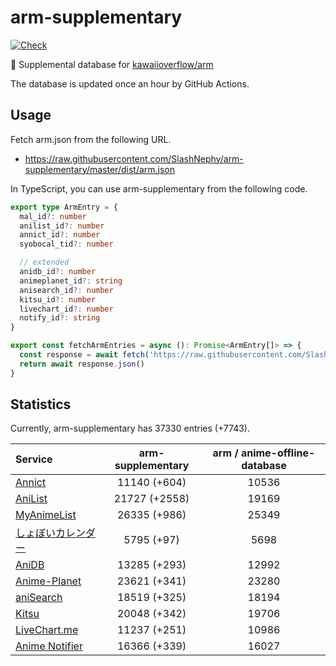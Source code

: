 # arm-supplementary

[![Check](https://github.com/SlashNephy/arm-supplementary/actions/workflows/check-node.yml/badge.svg)](https://github.com/SlashNephy/arm-supplementary/actions/workflows/check-node.yml)

💊 Supplemental database for [kawaiioverflow/arm](https://github.com/kawaiioverflow/arm)

The database is updated once an hour by GitHub Actions.

## Usage

Fetch arm.json from the following URL.

- https://raw.githubusercontent.com/SlashNephy/arm-supplementary/master/dist/arm.json

In TypeScript, you can use arm-supplementary from the following code.

```TypeScript
export type ArmEntry = {
  mal_id?: number
  anilist_id?: number
  annict_id?: number
  syobocal_tid?: number

  // extended
  anidb_id?: number
  animeplanet_id?: string
  anisearch_id?: number
  kitsu_id?: number
  livechart_id?: number
  notify_id?: string
}

export const fetchArmEntries = async (): Promise<ArmEntry[]> => {
  const response = await fetch('https://raw.githubusercontent.com/SlashNephy/arm-supplementary/master/dist/arm.json')
  return await response.json()
}
```

## Statistics

Currently, arm-supplementary has 37330 entries (+7743).

| Service                                     | arm-supplementary | arm / anime-offline-database |
| :------------------------------------------ | :---------------: | :--------------------------: |
| [Annict](https://annict.com)                |   11140 (+604)    |            10536             |
| [AniList](https://anilist.co)               |   21727 (+2558)   |            19169             |
| [MyAnimeList](https://myanimelist.net)      |   26335 (+986)    |            25349             |
| [しょぼいカレンダー](https://cal.syoboi.jp) |    5795 (+97)     |             5698             |
| [AniDB](https://anidb.net)                  |   13285 (+293)    |            12992             |
| [Anime-Planet](https://anime-planet.com)    |   23621 (+341)    |            23280             |
| [aniSearch](https://anisearch.com)          |   18519 (+325)    |            18194             |
| [Kitsu](https://kitsu.io)                   |   20048 (+342)    |            19706             |
| [LiveChart.me](https://livechart.me)        |   11237 (+251)    |            10986             |
| [Anime Notifier](https://notify.moe)        |   16366 (+339)    |            16027             |
